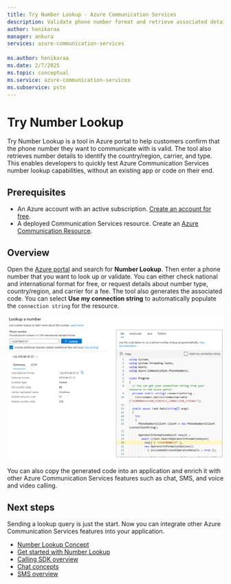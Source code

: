 ```yaml
---
title: Try Number Lookup - Azure Communication Services
description: Validate phone number format and retrieve associated details.
author: henikaraa
manager: ankura
services: azure-communication-services

ms.author: henikaraa
ms.date: 2/7/2025
ms.topic: conceptual
ms.service: azure-communication-services
ms.subservice: pstn
---
```


# Try Number Lookup

Try Number Lookup is a tool in Azure portal to help customers confirm that the phone number they want to communicate with is valid. The tool also retrieves number details to identify the country/region, carrier, and type. This enables developers to quickly test Azure Communication Services number lookup capabilities, without an existing app or code on their end.

## Prerequisites

- An Azure account with an active subscription. [Create an account for free](https://azure.microsoft.com/pricing/purchase-options/azure-account?cid=msft_learn).
- A deployed Communication Services resource. Create an [Azure Communication Resource](../../quickstarts/create-communication-resource.md).

## Overview

Open the [Azure portal](https://portal.azure.com/#home) and search for **Number Lookup**. Then enter a phone number that you want to look up or validate. You can either check national and international format for free, or request details about number type, country/region, and carrier for a fee. The tool also generates the associated code. You can select **Use my connection string** to automatically populate the `connection string` for the resource.

![A screenshot from the Azure portal displaying the new view for the Try Number Lookup option.](../media/try-number-lookup.png)

You can also copy the generated code into an application and enrich it with other Azure Communication Services features such as chat, SMS, and voice and video calling.

## Next steps

Sending a lookup query is just the start. Now you can integrate other Azure Communication Services features into your application.

- [Number Lookup Concept](../numbers/number-lookup-concept.md)
- [Get started with Number Lookup](/azure/communication-services/concepts/numbers/number-lookup-sdk)
- [Calling SDK overview](../voice-video-calling/calling-sdk-features.md)
- [Chat concepts](../chat/concepts.md)
- [SMS overview](../sms/concepts.md)
